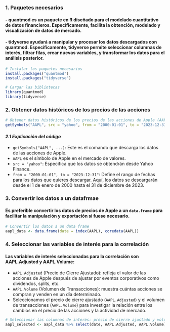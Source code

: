 ### 1. Paquetes necesarios
#### - quantmod es un paquete en R diseñado para el modelado cuantitativo de datos financieros. Específicamente, facilita la obtención, modelado y visualización de datos de mercado.
#### - tidyverse ayudará a manipular y procesar los datos descargados con quantmod. Específicamente, tidyverse permite seleccionar columnas de interés, filtrar filas, crear nuevas variables, y transformar los datos para el análisis posterior.

```r
# Instalar los paquetes necesarios
install.packages("quantmod")
install.packages("tidyverse")

# Cargar las bibliotecas
library(quantmod)
library(tidyverse)
```

### 2.  Obtener datos históricos de los precios de las acciones
```r
# Obtener datos históricos de los precios de las acciones de Apple (AAPL)
getSymbols("AAPL", src = "yahoo", from = "2000-01-01", to = "2023-12-31")
```
#### *2.1 Explicación del código*
- `getSymbols("AAPL", ...)`: Este es el comando que descarga los datos de las acciones de Apple.
- `AAPL` es el símbolo de Apple en el mercado de valores.
- `src = "yahoo"`: Especifica que los datos se obtendrán desde Yahoo Finance.
- `from = "2000-01-01", to = "2023-12-31"`: Define el rango de fechas para los datos que quieres descargar. Aquí, los datos se descargarán desde el 1 de enero de 2000 hasta el 31 de diciembre de 2023.

### 3. Convertir los datos a un datafrmae
#### Es preferible convertir los datos de precios de Apple a un `data.frame` para facilitar la manipulación y exportación si fuese necesario.
```r
# Convertir los datos a un data frame
aapl_data <- data.frame(date = index(AAPL), coredata(AAPL))
```

### 4. Seleccionar las variables de interés para la correlación
#### Las variables de interés seleccionadas para la correlación son AAPL.Adjusted y AAPL.Volume:
- `AAPL.Adjusted` (Precio de Cierre Ajustado): refleja el valor de las acciones de Apple después de ajustar por eventos corporativos como dividendos, splits, etc.
- `AAPL.Volume` (Volumen de Transacciones): muestra cuántas acciones se compran y venden en un día determinado.
- Seleccionamos el precio de cierre ajustado (`AAPL.Adjusted`) y el volumen de transacciones (`AAPL.Volume`) para investigar la relación entre los cambios en el precio de las acciones y la actividad de mercado.

```r
# Seleccionar las columnas de interés: precio de cierre ajustado y volumen
aapl_selected <- aapl_data %>% select(date, AAPL.Adjusted, AAPL.Volume)
```
